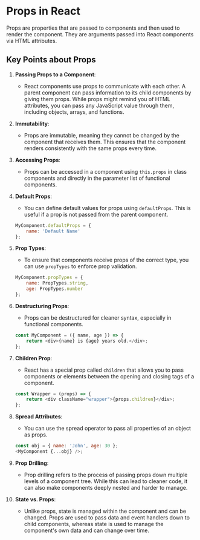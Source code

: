# Props in React

Props are properties that are passed to components and then used to render the component. They are arguments passed into React components via HTML attributes.

## Key Points about Props

1. **Passing Props to a Component**:
    - React components use props to communicate with each other. A parent component can pass information to its child components by giving them props. While props might remind you of HTML attributes, you can pass any JavaScript value through them, including objects, arrays, and functions.



2. **Immutability**:
    - Props are immutable, meaning they cannot be changed by the component that receives them. This ensures that the component renders consistently with the same props every time.




3. **Accessing Props**:
    - Props can be accessed in a component using `this.props` in class components and directly in the parameter list of functional components.




4. **Default Props**:
    - You can define default values for props using `defaultProps`. This is useful if a prop is not passed from the parent component.
    ```javascript
    MyComponent.defaultProps = {
        name: 'Default Name'
    };
    ```



5. **Prop Types**:
    - To ensure that components receive props of the correct type, you can use `propTypes` to enforce prop validation.
    ```javascript
    MyComponent.propTypes = {
        name: PropTypes.string,
        age: PropTypes.number
    };
    ```



6. **Destructuring Props**:
    - Props can be destructured for cleaner syntax, especially in functional components.
    ```javascript
    const MyComponent = ({ name, age }) => {
        return <div>{name} is {age} years old.</div>;
    };
    ```



7. **Children Prop**:
    - React has a special prop called `children` that allows you to pass components or elements between the opening and closing tags of a component.
    ```javascript
    const Wrapper = (props) => {
        return <div className="wrapper">{props.children}</div>;
    };
    ```



8. **Spread Attributes**:
    - You can use the spread operator to pass all properties of an object as props.
    ```javascript
    const obj = { name: 'John', age: 30 };
    <MyComponent {...obj} />;
    ```



9. **Prop Drilling**:
    - Prop drilling refers to the process of passing props down multiple levels of a component tree. While this can lead to cleaner code, it can also make components deeply nested and harder to manage.



10. **State vs. Props**:
    - Unlike props, state is managed within the component and can be changed. Props are used to pass data and event handlers down to child components, whereas state is used to manage the component's own data and can change over time.
